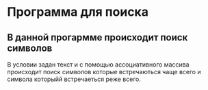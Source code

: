 # Программа для поиска 
## В данной прогармме происходит поиск символов
В условии задан текст и с помощью ассоциативного массива
происходит поиск 
символов которые встречаються чаще всего и символа
которыйй встречаеться реже всего.